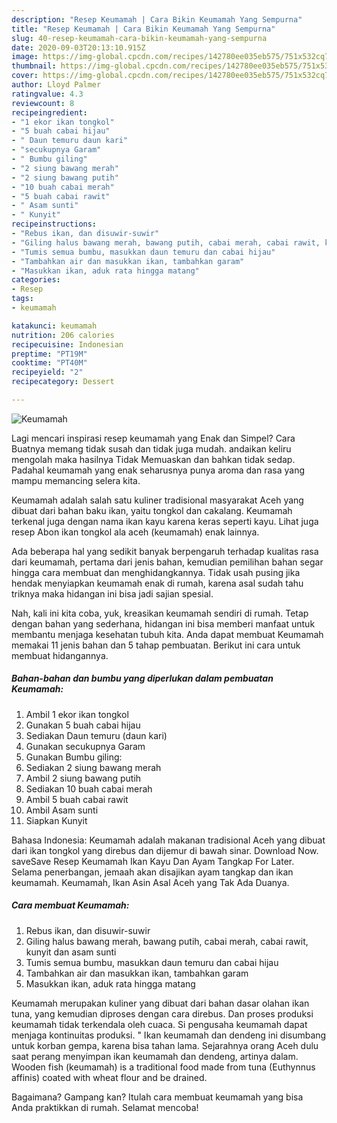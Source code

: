 ```yaml
---
description: "Resep Keumamah | Cara Bikin Keumamah Yang Sempurna"
title: "Resep Keumamah | Cara Bikin Keumamah Yang Sempurna"
slug: 40-resep-keumamah-cara-bikin-keumamah-yang-sempurna
date: 2020-09-03T20:13:10.915Z
image: https://img-global.cpcdn.com/recipes/142780ee035eb575/751x532cq70/keumamah-foto-resep-utama.jpg
thumbnail: https://img-global.cpcdn.com/recipes/142780ee035eb575/751x532cq70/keumamah-foto-resep-utama.jpg
cover: https://img-global.cpcdn.com/recipes/142780ee035eb575/751x532cq70/keumamah-foto-resep-utama.jpg
author: Lloyd Palmer
ratingvalue: 4.3
reviewcount: 8
recipeingredient:
- "1 ekor ikan tongkol"
- "5 buah cabai hijau"
- " Daun temuru daun kari"
- "secukupnya Garam"
- " Bumbu giling"
- "2 siung bawang merah"
- "2 siung bawang putih"
- "10 buah cabai merah"
- "5 buah cabai rawit"
- " Asam sunti"
- " Kunyit"
recipeinstructions:
- "Rebus ikan, dan disuwir-suwir"
- "Giling halus bawang merah, bawang putih, cabai merah, cabai rawit, kunyit dan asam sunti"
- "Tumis semua bumbu, masukkan daun temuru dan cabai hijau"
- "Tambahkan air dan masukkan ikan, tambahkan garam"
- "Masukkan ikan, aduk rata hingga matang"
categories:
- Resep
tags:
- keumamah

katakunci: keumamah 
nutrition: 206 calories
recipecuisine: Indonesian
preptime: "PT19M"
cooktime: "PT40M"
recipeyield: "2"
recipecategory: Dessert

---
```



![Keumamah](https://img-global.cpcdn.com/recipes/142780ee035eb575/751x532cq70/keumamah-foto-resep-utama.jpg)

Lagi mencari inspirasi resep keumamah yang Enak dan Simpel? Cara Buatnya memang tidak susah dan tidak juga mudah. andaikan keliru mengolah maka hasilnya Tidak Memuaskan dan bahkan tidak sedap. Padahal keumamah yang enak seharusnya punya aroma dan rasa yang mampu memancing selera kita.

Keumamah adalah salah satu kuliner tradisional masyarakat Aceh yang dibuat dari bahan baku ikan, yaitu tongkol dan cakalang. Keumamah terkenal juga dengan nama ikan kayu karena keras seperti kayu. Lihat juga resep Abon ikan tongkol ala aceh (keumamah) enak lainnya.

Ada beberapa hal yang sedikit banyak berpengaruh terhadap kualitas rasa dari keumamah, pertama dari jenis bahan, kemudian pemilihan bahan segar hingga cara membuat dan menghidangkannya. Tidak usah pusing jika hendak menyiapkan keumamah enak di rumah, karena asal sudah tahu triknya maka hidangan ini bisa jadi sajian spesial.


Nah, kali ini kita coba, yuk, kreasikan keumamah sendiri di rumah. Tetap dengan bahan yang sederhana, hidangan ini bisa memberi manfaat untuk membantu menjaga kesehatan tubuh kita. Anda dapat membuat Keumamah memakai 11 jenis bahan dan 5 tahap pembuatan. Berikut ini cara untuk membuat hidangannya.

<!--inarticleads1-->

##### Bahan-bahan dan bumbu yang diperlukan dalam pembuatan Keumamah:

1. Ambil 1 ekor ikan tongkol
1. Gunakan 5 buah cabai hijau
1. Sediakan  Daun temuru (daun kari)
1. Gunakan secukupnya Garam
1. Gunakan  Bumbu giling:
1. Sediakan 2 siung bawang merah
1. Ambil 2 siung bawang putih
1. Sediakan 10 buah cabai merah
1. Ambil 5 buah cabai rawit
1. Ambil  Asam sunti
1. Siapkan  Kunyit


Bahasa Indonesia: Keumamah adalah makanan tradisional Aceh yang dibuat dari ikan tongkol yang direbus dan dijemur di bawah sinar. Download Now. saveSave Resep Keumamah Ikan Kayu Dan Ayam Tangkap For Later. Selama penerbangan, jemaah akan disajikan ayam tangkap dan ikan keumamah. Keumamah, Ikan Asin Asal Aceh yang Tak Ada Duanya. 

<!--inarticleads2-->

##### Cara membuat Keumamah:

1. Rebus ikan, dan disuwir-suwir
1. Giling halus bawang merah, bawang putih, cabai merah, cabai rawit, kunyit dan asam sunti
1. Tumis semua bumbu, masukkan daun temuru dan cabai hijau
1. Tambahkan air dan masukkan ikan, tambahkan garam
1. Masukkan ikan, aduk rata hingga matang


Keumamah merupakan kuliner yang dibuat dari bahan dasar olahan ikan tuna, yang kemudian diproses dengan cara direbus. Dan proses produksi keumamah tidak terkendala oleh cuaca. Si pengusaha keumamah dapat menjaga kontinuitas produksi. &#34; Ikan keumamah dan dendeng ini disumbang untuk korban gempa, karena bisa tahan lama. Sejarahnya orang Aceh dulu saat perang menyimpan ikan keumamah dan dendeng, artinya dalam. Wooden fish (keumamah) is a traditional food made from tuna (Euthynnus affinis) coated with wheat flour and be drained. 

Bagaimana? Gampang kan? Itulah cara membuat keumamah yang bisa Anda praktikkan di rumah. Selamat mencoba!
